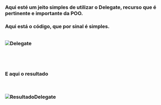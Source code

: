 <h3> Aqui esté um jeito simples de utilizar o Delegate, recurso que é pertinente e importante da POO.

<br>
<h3> Aqui está o código, que por sinal é simples.
<br>
<br>

![Delegate](https://user-images.githubusercontent.com/64815075/228929259-a15f0e7a-fc0d-472b-9aff-82827712bffb.png)

<br>
<br>
<h3> E aqui o resultado
<br>
<br>

<br>![ResultadoDelegate](https://user-images.githubusercontent.com/64815075/228929687-193ed474-98fd-42d4-aa6c-b60fed86e13b.png)
